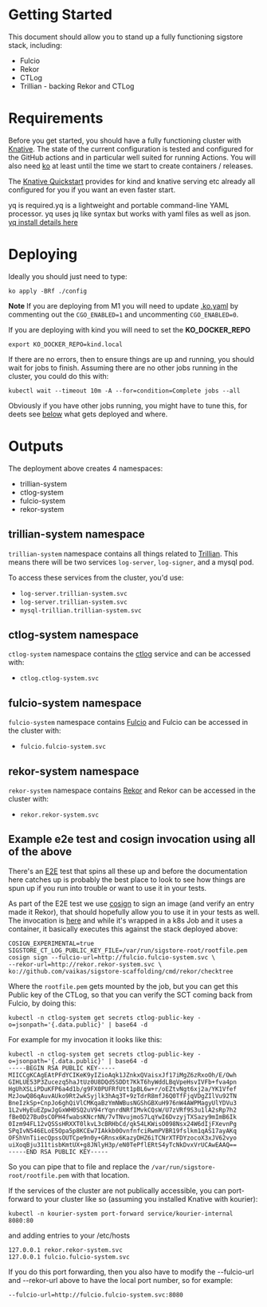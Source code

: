 # Getting Started

This document should allow you to stand up a fully functioning sigstore stack,
including:

 * Fulcio
 * Rekor
 * CTLog
 * Trillian - backing Rekor and CTLog

 # Requirements

 Before you get started, you should have a fully functioning cluster with
 [Knative](https://knative.dev). The state of the current configuration is
 tested and configured for the GitHub actions and in particular well suited
 for running Actions.
 You will also need [ko](https://github.com/google/ko) at least until the time
 we start to create containers / releases.  

The [Knative Quickstart](https://knative.dev/docs/getting-started/) provides for kind and knative serving etc already all configured for you if you want an even faster start.

yq is required.yq is a lightweight and portable command-line YAML processor. yq uses jq like syntax but works with yaml files as well as json. [yq install details here](https://github.com/mikefarah/yq#install)

 # Deploying

 Ideally you should just need to type:

 ```shell
 ko apply -BRf ./config
 ```

**Note** If you are deploying from M1 you will need to update
[.ko.yaml](./.ko.yaml) by commenting out the `CGO_ENABLED=1` and uncommenting
`CGO_ENABLED=0`. 

If you are deploying with kind you will need to set the **KO_DOCKER_REPO**
```shell
export KO_DOCKER_REPO=kind.local
```

 If there are no errors, then to ensure things are up and running, you should
 wait for jobs to finish. Assuming there are no other jobs running in the
 cluster, you could do this with:

 ```shell
kubectl wait --timeout 10m -A --for=condition=Complete jobs --all
 ```

Obviously if you have other jobs running, you might have to tune this, for deets
see [below](#outputs) what gets deployed and where.

 # Outputs

The deployment above creates 4 namespaces:

 * trillian-system
 * ctlog-system
 * fulcio-system
 * rekor-system

## trillian-system namespace

`trillian-system` namespace contains all things related to
[Trillian](https://github.com/google/trillian). This means there will be two
services `log-server`, `log-signer`, and a mysql pod.

To access these services from the cluster, you'd use:

 * `log-server.trillian-system.svc`
 * `log-server.trillian-system.svc`
 * `mysql-trillian.trillian-system.svc`

 ## ctlog-system namespace

 `ctlog-system` namespace contains the
 [ctlog](https://github.com/google/certificate-transparency-go) service and
 can be accessed with:

  * `ctlog.ctlog-system.svc`

## fulcio-system namespace

`fulcio-system` namespace contains [Fulcio](https://github.com/sigstore/fulcio)
and Fulcio can be accessed in the cluster with:

 * `fulcio.fulcio-system.svc`

## rekor-system namespace

`rekor-system` namespace contains [Rekor](https://github.com/sigstore/rekor)
and Rekor can be accessed in the cluster with:

 * `rekor.rekor-system.svc`

## Example e2e test and cosign invocation using all of the above

There's an [E2E](./github/workflows/fulcio-rekor-kind.yaml) test that spins all
these up and before the documentation here catches up is probably the best place
to look to see how things are spun up if you run into trouble or want to use it
in your tests.

As part of the E2E test we use [cosign](https://github.com/sigstore/cosign) to
sign an image (and verify an entry made it Rekor), that should hopefully allow
you to use it in your tests as well. The invocation is
[here](./testdata/config/sign-job/sign-job.yaml) and while it's wrapped in a k8s
Job and it uses a container, it basically executes this against the stack
deployed above:

```shell
COSIGN_EXPERIMENTAL=true SIGSTORE_CT_LOG_PUBLIC_KEY_FILE=/var/run/sigstore-root/rootfile.pem
cosign sign --fulcio-url=http://fulcio.fulcio-system.svc \
--rekor-url=http://rekor.rekor-system.svc \
ko://github.com/vaikas/sigstore-scaffolding/cmd/rekor/checktree
```

Where the `rootfile.pem` gets mounted by the job, but you can get this Public
key of the CTLog, so that you can verify the SCT coming back from Fulcio, by
doing this:

```shell
kubectl -n ctlog-system get secrets ctlog-public-key -o=jsonpath='{.data.public}' | base64 -d
```

For example for my invocation it looks like this:

```shell
kubectl -n ctlog-system get secrets ctlog-public-key -o=jsonpath='{.data.public}' | base64 -d
-----BEGIN RSA PUBLIC KEY-----
MIICCgKCAgEAtPFdYCIKeK9yIZioAqk1JZnkxQVaisxJf17iMgZ6zRxoOh/E/Owh
GIHLUE53P3Zucezq5haJtUz0U8DQd5SDDt7KkT6hyWddLBqVpeHsvIVFb+fva4pn
HgUhXSLiPDuKFP6a4d1b/g9FX0PUFRfUtt1pBL6w+r/oEZtvNgt6xj2a/YK1Vfef
MzJowQ86qAuvAUko9Rt2wkSyjlk3hAq3T+9zTdrR8mfJ6Q0TfFjqVDgZIlVu92TN
BneIzkSp+CnpJo6ghQiVlCMKqaBzYmNWBusNGShGBXuH976nW4AWPMagyUlYDVu3
1L2vHyEuEZpwJgGxWH0SQ2uV94rYqnrdNRfIMvkCQsW/U7zVRf9S3u1lA2sRp7h2
fBe0D27Bu0sCOPH4fwabsKNcrNN/7vTNvujmoS7LqYwI6DvzyjTXSazy9mImB6Ik
0Izm94FL12vQSSsHRXXT0lkvL3cBRHbCd/qk54LKWisO098Nsx24W6dIjFXevnPg
SPqIvN546ELoE5Opa5p8KCEw7IAkkb0OvnfnfciRwmPVBR19fslkm1qAS17ayAKq
OFShVnTiiecQpssOUTCpe9n0y+GRnsx6KazyDHZ6iTCNrXTFDYzocoX3xJV62vyo
uiXoqBju311tisbKmtUX+g8JNlyH3p/eN0TePflERtS4yTcNkDvxVrUCAwEAAQ==
-----END RSA PUBLIC KEY-----
```

So you can pipe that to file and replace the `/var/run/sigstore-root/rootfile.pem`
with that location.

If the services of the cluster are not publically accessible, you can
port-forward to your cluster like so (assuming you installed Knative with
kourier):

```shell
kubectl -n kourier-system port-forward service/kourier-internal 8080:80
```

and adding entries to your /etc/hosts

```
127.0.0.1 rekor.rekor-system.svc
127.0.0.1 fulcio.fulcio-system.svc
```

If you do this port forwarding, then you also have to modify the --fulcio-url
and --rekor-url above to have the local port number, so for example:

```
--fulcio-url=http://fulcio.fulcio-system.svc:8080
```
